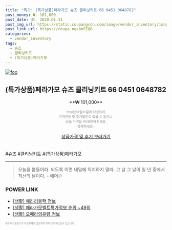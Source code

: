 ```yaml
--- 
title: "특가! (특가상품)페라가모 슈즈 클리닝키트 66 0451 0648782" 
post_money: ₩. 101,000 
post_date: dt. 2020.01.31 
post_img_url: https://static.coupangcdn.com/image/vendor_inventory/images/2018/11/08/17/9/fd0cf906-6500-46f8-a59e-b6f4f774b18d.jpg 
post_link_url: https://coupa.ng/bnFEQB 
categories: 
  - vendor_inventory 
tags: 
  - 슈즈 
  - 클리닝키트 
  - (특가상품)페라가모 
--- 
```

[![foo](https://static.coupangcdn.com/image/vendor_inventory/images/2018/11/08/17/9/fd0cf906-6500-46f8-a59e-b6f4f774b18d.jpg)](https://coupa.ng/bnFEQB) 

## (특가상품)페라가모 슈즈 클리닝키트 66 0451 0648782 
<p style="text-align: center;">**₩ 101,000**</p> 
<p style="text-align: center;"><span style="color: #898c8f; font-family: Georgia,Times,serif; font-size: 0.75em;">2020년01월31일에 작성되어, <br>가격변동 및 추가할인이 있을 수 있으니,<br> 상품 가격을 꼭!확인해주세요.<br>행복하세요~</span> 
</p>	 
<div markdown="0" style="text-align: center;"><a href="https://coupa.ng/bnFEQB" class="btn btn--success">상품가격 및 후기 보러가기</a></div> 
<br><br> 
  #슈즈 #클리닝키트 #(특가상품)페라가모 
<hr> 

> 오늘을 붙들어라. 되도록 이면 내일에 의지하지 말라. 그 날 그 날이 일 년 중에서 최선의 날이다. - 에머슨 


### POWER LINK

* <a href="https://blog.naver.com/sakai111/221763891960" target="_blank"> [생활] 페라리블랙 정보 </a>
* <a href="https://blog.naver.com/sakai111/221774975480" target="_blank"> [생활] 페라가모벨트특가정보 순위 ~49위</a>
* <a href="https://blog.naver.com/fasyy4321/221760007830" target="_blank"> [생활] 오페라의유령 정보 </a>

<span style="color: #898c8f; font-family: Georgia,Times,serif; font-size: 0.55em;">파트너스활동으로 작성자에게 일정액의 커미션이 제공될수 있습니다.</span> 
